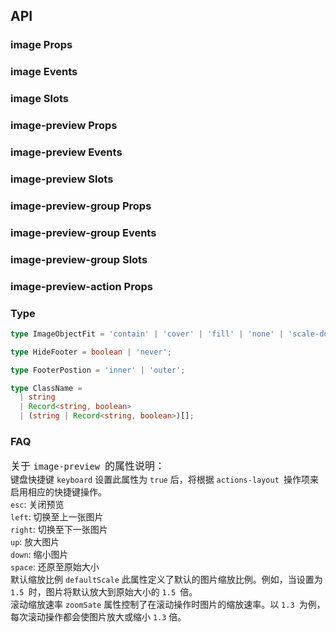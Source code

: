 ## API

### image Props

<field-table :data="imageProps"/>

### image Events

<field-table :data="imageEvents" type="emits"/>

### image Slots

<field-table :data="imageSlots" type="slots"/>

### image-preview Props

<field-table :data="imagePreviewProps"/>

### image-preview Events

<field-table :data="imagePreviewEvents" type="emits"/>

### image-preview Slots

<field-table :data="imagePreviewSlots" type="slots"/>

### image-preview-group Props

<field-table :data="imagePreviewGroupProps"/>

### image-preview-group Events

<field-table :data="imagePreviewGroupEvents" type="emits"/>

### image-preview-group Slots

<field-table :data="imagePreviewGroupSlots" type="slots"/>

### image-preview-action Props

<field-table :data="imagePreviewActionProps"/>

### Type

```typescript
type ImageObjectFit = 'contain' | 'cover' | 'fill' | 'none' | 'scale-down';

type HideFooter = boolean | 'never';

type FooterPostion = 'inner' | 'outer';

type ClassName =
  | string
  | Record<string, boolean>
  | (string | Record<string, boolean>)[];
```

### FAQ

<span style="font-size: 16px">关于 `image-preview `的属性说明：</span>
<br />
键盘快捷键 `keyboard` 设置此属性为 `true` 后，将根据 `actions-layout
  `操作项来启用相应的快捷键操作。
<br />
`esc`: 关闭预览
<br />
`left`: 切换至上一张图片
<br />
`right`: 切换至下一张图片
<br />
`up`: 放大图片
<br />
`down`: 缩小图片
<br />
`space`: 还原至原始大小
<br />
默认缩放比例 `defaultScale` 此属性定义了默认的图片缩放比例。例如，当设置为
`1.5 `时，图片将默认放大到原始大小的 `1.5 `倍。
<br />
滚动缩放速率 `zoomSate` 属性控制了在滚动操作时图片的缩放速率。以 `1.3
  `为例，每次滚动操作都会使图片放大或缩小 `1.3` 倍。

<script setup>
import { ref } from 'vue';

const imageProps = ref([
  {
    name: 'src',
    desc: '图片获取地址',
    type: 'string',
    value: '-',
  },
  {
    name: 'width',
    desc: '图片显示宽度',
    type: 'string | number',
    value: '-',
  },
  {
    name: 'height',
    desc: '图片显示高度',
    type: 'string | number',
    value: '-',
  },
  {
    name: 'title',
    desc: '标题',
    type: 'string',
    value: '-',
  },
  {
    name: 'description',
    desc: '描述，将显示在底部，如果 alt 没有值，则会将其设置给 alt',
    type: 'string',
    value: '-',
  },
  {
    name: 'fit',
    desc: '确定图片如何适应容器框',
    type: "ImageObjectFit",
    value: '-',
  },
  {
    name: 'alt',
    desc: '图片的文字描述',
    type: 'string',
    value: '-',
  },
  {
    name: 'hide-footer',
    desc: '是否隐藏 footer（支持在加载错误时显示底部内容）',
    type: "HideFooter",
    value: 'false',
  },
  {
    name: 'footer-position',
    desc: '底部显示的位置',
    type: "FooterPostion",
    value: "'inner'",
  },
  {
    name: 'show-loader',
    desc: '是否显示加载中效果',
    type: 'boolean',
    value: 'false',
  },
  {
    name: 'preview',
    desc: '是否开启预览',
    type: 'boolean',
    value: 'true',
  },
  {
    name: 'preview-visible (v-model)',
    desc: '控制预览的打开状态，可与 previewVisibleChange 配合使用',
    type: 'boolean',
    value: '-',
  },
  {
    name: 'default-preview-visible',
    desc: '预览的默认打开状态',
    type: 'boolean',
    value: 'false',
  },
  {
    name: 'preview-props',
    desc: '预览的配置项（所有选项都是可选的） ImagePreviewProps',
    type: 'ImagePreviewProps',
    value: '-',
  },
  {
    name: 'footer-class',
    desc: '底部显示区域的类名',
    type: 'ClassName',
    value: '-',
  },
]);

const imageEvents = ref([
  {
    name: 'preview-visible-change',
    desc: '预览的打开和关闭事件',
    type: 'visible: boolean',
    value: '-',
  },
]);

const imageSlots = ref([
  {
    name: 'error',
    desc: '自定义错误状态内容',
    type: '-',
    value: '-',
  },
  {
    name: 'error-icon',
    desc: '自定义错误状态的图标',
    type: '-',
    value: '-',
  },
  {
    name: 'loader',
    desc: '自定义加载状态效果',
    type: '-',
    value: '-',
  },
  {
    name: 'extra',
    desc: '底部额外内容',
    type: '-',
    value: '-',
  },
]);

const imagePreviewProps = ref([
  {
    name: 'src',
    desc: '图片获取地址',
    type: 'string',
    value: '-',
  },
  {
    name: 'visible (v-model)',
    desc: '是否可见',
    type: 'boolean',
    value: '-',
  },
  {
    name: 'default-visible',
    desc: '默认是否可见，非受控',
    type: 'boolean',
    value: 'false',
  },
  {
    name: 'mask-closable',
    desc: '点击 mask 是否触发关闭',
    type: 'boolean',
    value: 'true',
  },
  {
    name: 'closable',
    desc: '是否显示关闭按钮',
    type: 'boolean',
    value: 'true',
  },
  {
    name: 'actions-layout',
    desc: '操作项的布局',
    type: 'string[]',
    value: "['fullScreen', 'rotateRight', 'rotateLeft', 'zoomIn', 'zoomOut', 'originalSize']",
  },
  {
    name: 'popup-container',
    desc: '设置弹出框的挂载点，同 teleport 的 to，缺省值是 document.body',
    type: 'HTMLElement | string',
    value: '-',
  },
  {
    name: 'esc-to-close',
    desc: '是否支持 ESC 键关闭预览',
    type: 'boolean',
    value: 'true',
  },
  {
    name: 'wheel-zoom',
    desc: '是否开启滚轮缩放',
    type: 'boolean',
    value: 'true',
  },
  {
    name: 'keyboard',
    desc: '是否开启键盘控制',
    type: 'boolean',
    value: 'true',
  },
  {
    name: 'default-scale',
    desc: '默认缩放比',
    type: 'number',
    value: '1',
  },
  {
    name: 'zoom-rate',
    desc: '缩放速率，仅对滚动缩放生效',
    type: 'number',
    value: '1.1',
  },
]);

const imagePreviewEvents = ref([
  {
    name: 'close',
    desc: '关闭事件',
    type: '-',
    value: '-',
  },
]);

const imagePreviewSlots = ref([
  {
    name: 'actions',
    desc: '自定义额外的操作项',
    type: '-',
    value: '-',
  },
]);

const imagePreviewGroupProps = ref([
  {
    name: 'src-list',
    desc: '图片列表（设置了本属性之后，将不再收集 a-image 子组件的图片信息）',
    type: 'string[]',
    value: '-',
  },
  {
    name: 'current (v-model)',
    desc: '当前展示的图片的下标',
    type: 'number',
    value: '-',
  },
  {
    name: 'default-current',
    desc: '第一张展示的图片的下标',
    type: 'number',
    value: '0',
  },
  {
    name: 'infinite',
    desc: '是否无限循环',
    type: 'boolean',
    value: 'false',
  },
  {
    name: 'visible (v-model)',
    desc: '是否可见，受控属性',
    type: 'boolean',
    value: '-',
  },
  {
    name: 'default-visible',
    desc: '默认是否可见，非受控',
    type: 'boolean',
    value: 'false',
  },
  {
    name: 'mask-closable',
    desc: '点击 mask 是否触发关闭',
    type: 'boolean',
    value: 'true',
  },
  {
    name: 'closable',
    desc: '是否显示关闭按钮',
    type: 'boolean',
    value: 'true',
  },
  {
    name: 'actions-layout',
    desc: '控制条的布局',
    type: 'string[]',
    value: "['fullScreen', 'rotateRight', 'rotateLeft', 'zoomIn', 'zoomOut', 'originalSize']",
  },
  {
    name: 'popup-container',
    desc: '设置弹出框的挂载点，同 teleport 的 to，缺省值是 document.body',
    type: 'string | HTMLElement',
    value: '-',
  },
]);

const imagePreviewGroupEvents = ref([
  {
    name: 'change',
    desc: '切换图片',
    type: 'index: number',
    value: '-',
  },
  {
    name: 'visible-change',
    desc: '预览的打开和关闭',
    type: 'visible: boolean',
    value: '-',
  },
]);

const imagePreviewGroupSlots = ref([
  {
    name: 'actions',
    desc: '自定义额外的操作项',
    type: '-',
    value: '-',
  },
]);

const imagePreviewActionProps = ref([
  {
    name: 'name',
    desc: '名称',
    type: 'string',
    value: '-',
  },
  {
    name: 'disabled',
    desc: '是否禁用',
    type: 'boolean',
    value: 'false',
  },
]);
</script>
